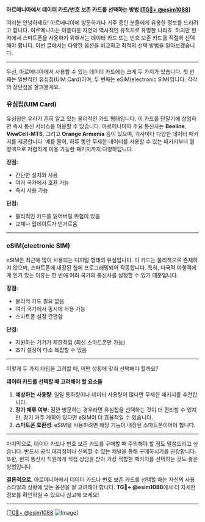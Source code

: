 **아르메니아에서 데이터 카드/번호 보존 카드를 선택하는 방법 [[TG💪+ @esim1088](https://t.me/s/esim1088)]**

여러분 안녕하세요! 아르메니아에 방문하거나 거주 중인 분들에게 유용한 정보를 드리려고 합니다. 아르메니아는 아름다운 자연과 역사적인 유적지로 유명한 나라죠. 하지만 현지에서 스마트폰을 사용하기 위해서는 데이터 카드 또는 번호 보존 카드를 적절히 선택해야 합니다. 이번 글에서는 다양한 옵션을 비교하고 최적의 선택 방법을 알아보겠습니다.

---

우선, 아르메니아에서 사용할 수 있는 데이터 카드에는 크게 두 가지가 있습니다. 첫 번째는 일반적인 유심칩(UIM Card)이며, 두 번째는 eSIM(electronic SIM)입니다. 각각의 장단점을 살펴볼게요.

### **유심칩(UIM Card)**

유심칩은 우리가 흔히 알고 있는 물리적인 카드 형태입니다. 이 카드를 단말기에 삽입하면 즉시 통신 서비스를 이용할 수 있습니다. 아르메니아의 주요 통신사는 **Beeline**, **VivaCell-MTS**, 그리고 **Orange Armenia** 등이 있으며, 각사마다 다양한 데이터 패키지를 제공합니다. 예를 들어, 하루 동안 무제한 데이터를 사용할 수 있는 패키지부터 월정액으로 저렴하게 이용 가능한 패키지까지 다양하답니다.

**장점:**
- 간단한 설치와 사용
- 여러 국가에서 호환 가능
- 즉시 사용 가능

**단점:**
- 물리적인 카드를 잃어버릴 위험이 있음
- 교체나 업데이트가 번거로움

---

### **eSIM(electronic SIM)**

eSIM은 최근에 많이 사용되는 디지털 형태의 유심입니다. 이 카드는 물리적으로 존재하지 않으며, 스마트폰에 내장된 칩에 프로그래밍되어 작동합니다. 특히, 다국적 여행객에게 인기 있는 이유는 한 번에 여러 국가의 통신사를 설정할 수 있기 때문입니다.

**장점:**
- 물리적 카드 필요 없음
- 여러 국가에서 동시에 사용 가능
- 스마트폰 설정 간편함

**단점:**
- 지원하는 기기가 제한적임 (최신 스마트폰만 가능)
- 초기 설정이 다소 복잡할 수 있음

---

이렇게 두 가지 타입을 고려할 때, 어떤 상황에 맞춰 선택해야 할까요? 

**데이터 카드를 선택할 때 고려해야 할 요소들**
1. **예상하는 사용량**: 일일 통화량이나 데이터 사용량이 많다면 무제한 패키지를 추천합니다.
2. **장기 체류 여부**: 잠깐 방문하는 경우라면 유심칩을 선택하는 것이 더 편리할 수 있지만, 장기 거주 계획이 있다면 eSIM이 더 효율적일 수 있습니다.
3. **스마트폰 호환성**: eSIM을 사용하려면 해당 기능이 내장된 스마트폰이어야 합니다.

---

마지막으로, 데이터 카드나 번호 보존 카드를 구매할 때 주의해야 할 점도 말씀드리고 싶습니다. 반드시 공식 대리점이나 신뢰할 수 있는 채널을 통해 구매하시기를 권장합니다. 또한, 현지 통신사 직원에게 직접 상담을 받아 가장 적합한 패키지를 선택하는 것도 좋은 방법입니다.

**결론적으로**, 아르메니아에서 데이터 카드나 번호 보존 카드를 선택할 때는 자신의 사용 스타일과 상황에 맞는 옵션을 잘 고려해야 합니다. **TG💪+ @esim1088**에서 더 자세한 정보를 확인하실 수 있으니 참고해 보세요!

---

[[TG💪+ @esim1088](https://t.me/s/esim1088) ![Image](https://i.postimg.cc/Y0z9fWf4/image.png)]